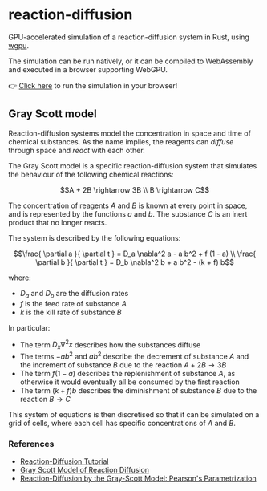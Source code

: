 # reaction-diffusion

GPU-accelerated simulation of a reaction-diffusion system in Rust, using [wgpu](https://wgpu.rs/).

The simulation can be run natively, or it can be compiled to WebAssembly and executed in a browser supporting WebGPU.

👉 [Click here](https://mdonadoni.github.io/reaction-diffusion/) to run the simulation in your browser!

## Gray Scott model

Reaction-diffusion systems model the concentration in space and time of chemical substances. As the name implies, the reagents can _diffuse_ through space and _react_ with each other.

The Gray Scott model is a specific reaction-diffusion system that simulates the behaviour of the following chemical reactions:

```math
A + 2B \rightarrow 3B \\
B \rightarrow C
```

The concentration of reagents $A$ and $B$ is known at every point in space, and is represented by the functions $a$ and $b$. The substance $C$ is an inert product that no longer reacts.

The system is described by the following equations:

```math
\frac{ \partial a }{ \partial t } = D_a \nabla^2 a - a b^2 + f (1 - a) \\
\frac{ \partial b }{ \partial t } = D_b \nabla^2 b + a b^2 - (k + f) b
```

where:

- $D_a$ and $D_b$ are the diffusion rates
- $f$ is the feed rate of substance $A$
- $k$ is the kill rate of substance $B$

In particular:

- The term $D_x \nabla^2 x$ describes how the substances diffuse
- The terms $-ab^2$ and $ab^2$ describe the decrement of substance $A$ and the increment of substance $B$ due to the reaction $A + 2B \rightarrow 3B$
- The term $f(1-a)$ describes the replenishment of substance $A$, as otherwise it would eventually all be consumed by the first reaction
- The term $(k+f)b$ describes the diminishment of substance $B$ due to the reaction $B \rightarrow C$

This system of equations is then discretised so that it can be simulated on a grid of cells, where each cell has specific concentrations of $A$ and $B$.

### References

- [Reaction-Diffusion Tutorial](https://www.karlsims.com/rd.html)
- [Gray Scott Model of Reaction Diffusion](https://groups.csail.mit.edu/mac/projects/amorphous/GrayScott/)
- [Reaction-Diffusion by the Gray-Scott Model: Pearson's Parametrization](http://www.mrob.com/pub/comp/xmorphia/index.html)

